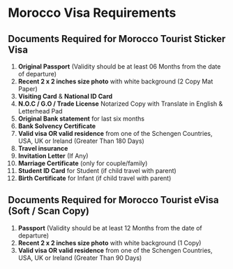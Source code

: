 # Morocco Visa Requirements

## Documents Required for Morocco Tourist Sticker Visa

1. **Original Passport** (Validity should be at least 06 Months from the date of departure)
2. **Recent 2 x 2 inches size photo** with white background (2 Copy Mat Paper)
3. **Visiting Card** & **National ID Card**
4. **N.O.C / G.O / Trade License** Notarized Copy with Translate in English & Letterhead Pad
5. **Original Bank statement** for last six months
6. **Bank Solvency Certificate**
7. **Valid visa OR valid residence** from one of the Schengen Countries, USA, UK or Ireland (Greater Than 180 Days)
8. **Travel insurance**
9. **Invitation Letter** (If Any)
10. **Marriage Certificate** (only for couple/family)
11. **Student ID Card** for Student (if child travel with parent)
12. **Birth Certificate** for Infant (if child travel with parent)

## Documents Required for Morocco Tourist eVisa (Soft / Scan Copy)

1. **Passport** (Validity should be at least 12 Months from the date of departure)
2. **Recent 2 x 2 inches size photo** with white background (1 Copy)
3. **Valid visa OR valid residence** from one of the Schengen Countries, USA, UK or Ireland (Greater Than 90 Days)